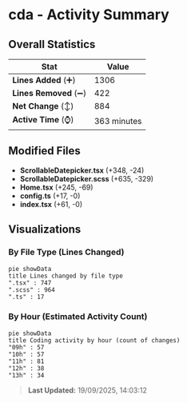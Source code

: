 # cda - Activity Summary 

## Overall Statistics

| Stat                   | Value                                                             |
| ---------------------- | ----------------------------------------------------------------- |
| **Lines Added** (➕)   | 1306                                          |
| **Lines Removed** (➖) | 422                                        |
| **Net Change** (↕)    | 884                |
| **Active Time** (⌚)   | 363 minutes |


## Modified Files
- **ScrollableDatepicker.tsx** (+348, -24)
- **ScrollableDatepicker.scss** (+635, -329)
- **Home.tsx** (+245, -69)
- **config.ts** (+17, -0)
- **index.tsx** (+61, -0)

## Visualizations

### By File Type (Lines Changed)

```mermaid
pie showData
title Lines changed by file type
".tsx" : 747
".scss" : 964
".ts" : 17
```

### By Hour (Estimated Activity Count)

```mermaid
pie showData
title Coding activity by hour (count of changes)
"09h" : 57
"10h" : 57
"11h" : 81
"12h" : 38
"13h" : 34
```


> **Last Updated:** 19/09/2025, 14:03:12